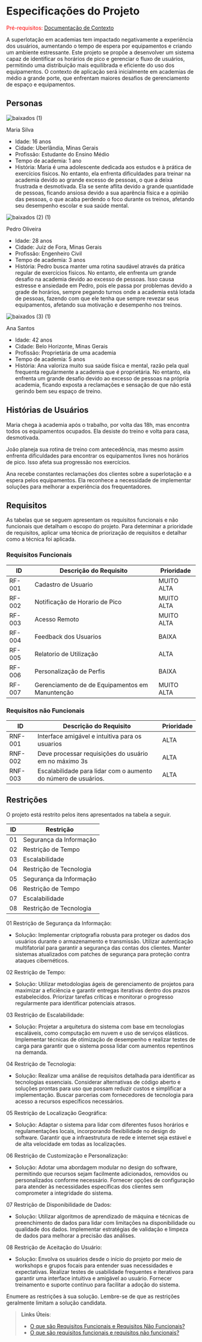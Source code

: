 # Especificações do Projeto

<span style="color:red">Pré-requisitos: <a href="01-Documentação de Contexto.md"> Documentação de Contexto</a></span>

A superlotação em academias tem impactado negativamente a experiência dos usuários, aumentando o tempo de espera por equipamentos e criando um ambiente estressante. Este projeto se propõe a desenvolver um sistema capaz de identificar os horários de pico e gerenciar o fluxo de usuários, permitindo uma distribuição mais equilibrada e eficiente do uso dos equipamentos. O contexto de aplicação será inicialmente em academias de médio a grande porte, que enfrentam maiores desafios de gerenciamento de espaço e equipamentos.

## Personas

![baixados (1)](https://github.com/ICEI-PUC-Minas-PSG-ADS-TI/psg-ads-2024-1-p2-tiapn-7358-1-01-yourgym/assets/144366436/046a33b3-d6f4-41fa-9c34-1c5d7d3c4fcc)


Maria Silva
- Idade: 16 anos
- Cidade: Uberlândia, Minas Gerais
- Profissão: Estudante do Ensino Médio
- Tempo de academia: 1 ano
- História: Maria é uma adolescente dedicada aos estudos e à prática de exercícios físicos.
No entanto, ela enfrenta dificuldades para treinar na academia devido ao grande excesso de pessoas, o que a deixa frustrada e desmotivada. Ela se sente aflita devido a grande quantidade de pessoas, ficando ansiosa devido a sua aparência física e a opinião das pessoas, o que acaba perdendo o foco durante os treinos, afetando seu desempenho escolar e sua saúde mental.

![baixados (2) (1)](https://github.com/ICEI-PUC-Minas-PSG-ADS-TI/psg-ads-2024-1-p2-tiapn-7358-1-01-yourgym/assets/144366436/adf2c186-f1de-4098-9ff2-cbd624f09d85)


Pedro Oliveira
- Idade: 28 anos
- Cidade: Juiz de Fora, Minas Gerais
- Profissão: Engenheiro Civil
- Tempo de academia: 3 anos
- História: Pedro busca manter uma rotina saudável através da prática regular de exercícios
físicos. No entanto, ele enfrenta um grande desafio na academia devido ao excesso de pessoas. Isso causa estresse e ansiedade em Pedro, pois ele passa por problemas devido a grade de horários, sempre pegando turnos onde a academia está lotada de pessoas, fazendo com que ele tenha que sempre revezar seus equipamentos, afetando sua motivação e desempenho nos treinos.

![baixados (3) (1)](https://github.com/ICEI-PUC-Minas-PSG-ADS-TI/psg-ads-2024-1-p2-tiapn-7358-1-01-yourgym/assets/144366436/a277750c-8546-4798-a46a-e0352f6dab55)

Ana Santos
- Idade: 42 anos
- Cidade: Belo Horizonte, Minas Gerais
- Profissão: Proprietária de uma academia
- Tempo de academia: 5 anos
- História: Ana valoriza muito sua saúde física e mental, razão pela qual frequenta regularmente a academia que é proprietária. No entanto, ela enfrenta um grande desafio devido ao excesso de pessoas na própria academia, ficando exposta a reclamações e sensação de que não está gerindo bem seu espaço de treino.

## Histórias de Usuários

Maria chega à academia após o trabalho, por volta das 18h, mas encontra todos os
equipamentos ocupados. Ela desiste do treino e volta para casa, desmotivada.

João planeja sua rotina de treino com antecedência, mas mesmo assim enfrenta dificuldades
para encontrar os equipamentos livres nos horários de pico. Isso afeta sua progressão nos
exercícios.

Ana recebe constantes reclamações dos clientes sobre a superlotação e a espera pelos
equipamentos. Ela reconhece a necessidade de implementar soluções para melhorar a
experiência dos frequentadores.

## Requisitos

As tabelas que se seguem apresentam os requisitos funcionais e não funcionais que detalham o escopo do projeto. Para determinar a prioridade de requisitos, aplicar uma técnica de priorização de requisitos e detalhar como a técnica foi aplicada.

### Requisitos Funcionais

|ID    | Descrição do Requisito  | Prioridade |
|------|-----------------------------------------|----|
|RF-001| Cadastro de Usuario | MUITO ALTA | 
|RF-002| Notificação de Horario de Pico   | MUITO ALTA |
|RF-003| Acesso Remoto   | MUITO ALTA |
|RF-004| Feedback dos Usuarios   | BAIXA |
|RF-005| Relatorio de Utilização   | ALTA |
|RF-006| Personalização de Perfis   | BAIXA |
|RF-007| Gerenciamento de de Equipamentos em Manuntenção   | MUITO ALTA |

### Requisitos não Funcionais

|ID     | Descrição do Requisito  |Prioridade |
|-------|-------------------------|----|
|RNF-001| Interface amigável e intuitiva para os usuarios | ALTA | 
|RNF-002| Deve processar requisições do usuário em no máximo 3s | ALTA | 
|RNF-003| Escalabilidade para lidar com o aumento do número de usuários. | ALTA | 

## Restrições

O projeto está restrito pelos itens apresentados na tabela a seguir.

|ID| Restrição                                             |
|--|-------------------------------------------------------|
|01| Segurança da Informação | ALTA | 
|02| Restrição de Tempo | ALTA | 
|03| Escalabilidade | ALTA | 
|04| Restrição de Tecnologia | ALTA | 
|05| Segurança da Informação | BAIXA | 
|06| Restrição de Tempo | BAIXA | 
|07| Escalabilidade | BAIXA | 
|08| Restrição de Tecnologia | BAIXA | 

01 Restrição de Segurança da Informação:
- Solução: Implementar criptografia robusta para proteger os dados dos usuários durante o armazenamento e transmissão. Utilizar autenticação multifatorial para garantir a segurança das contas dos clientes. Manter sistemas atualizados com patches de segurança para proteção contra ataques cibernéticos.

02 Restrição de Tempo:
- Solução: Utilizar metodologias ágeis de gerenciamento de projetos para maximizar a eficiência e garantir entregas iterativas dentro dos prazos estabelecidos. Priorizar tarefas críticas e monitorar o progresso regularmente para identificar potenciais atrasos.

03 Restrição de Escalabilidade:
- Solução: Projetar a arquitetura do sistema com base em tecnologias escaláveis, como computação em nuvem e uso de serviços elásticos. Implementar técnicas de otimização de desempenho e realizar testes de carga para garantir que o sistema possa lidar com aumentos repentinos na demanda.

04 Restrição de Tecnologia:
- Solução: Realizar uma análise de requisitos detalhada para identificar as tecnologias essenciais. Considerar alternativas de código aberto e soluções prontas para uso que possam reduzir custos e simplificar a implementação. Buscar parcerias com fornecedores de tecnologia para acesso a recursos específicos necessários.

05 Restrição de Localização Geográfica:
- Solução: Adaptar o sistema para lidar com diferentes fusos horários e regulamentações locais, incorporando flexibilidade no design do software. Garantir que a infraestrutura de rede e internet seja estável e de alta velocidade em todas as localizações.

06 Restrição de Customização e Personalização:
- Solução: Adotar uma abordagem modular no design do software, permitindo que recursos sejam facilmente adicionados, removidos ou personalizados conforme necessário. Fornecer opções de configuração para atender às necessidades específicas dos clientes sem comprometer a integridade do sistema.

07 Restrição de Disponibilidade de Dados:
- Solução: Utilizar algoritmos de aprendizado de máquina e técnicas de preenchimento de dados para lidar com limitações na disponibilidade ou qualidade dos dados. Implementar estratégias de validação e limpeza de dados para melhorar a precisão das análises.

08 Restrição de Aceitação do Usuário:
- Solução: Envolva os usuários desde o início do projeto por meio de workshops e grupos focais para entender suas necessidades e expectativas. Realizar testes de usabilidade frequentes e iterativos para garantir uma interface intuitiva e amigável ao usuário. Fornecer treinamento e suporte contínuo para facilitar a adoção do sistema.

Enumere as restrições à sua solução. Lembre-se de que as restrições geralmente limitam a solução candidata.

> **Links Úteis**:
> - [O que são Requisitos Funcionais e Requisitos Não Funcionais?](https://codificar.com.br/requisitos-funcionais-nao-funcionais/)
> - [O que são requisitos funcionais e requisitos não funcionais?](https://analisederequisitos.com.br/requisitos-funcionais-e-requisitos-nao-funcionais-o-que-sao/)
